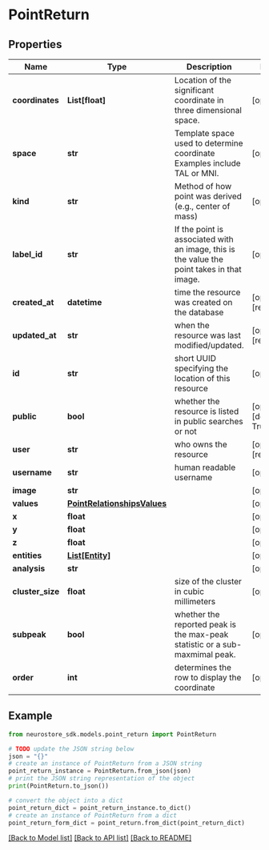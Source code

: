 # PointReturn


## Properties

Name | Type | Description | Notes
------------ | ------------- | ------------- | -------------
**coordinates** | **List[float]** | Location of the significant coordinate in three dimensional space. | [optional] 
**space** | **str** | Template space used to determine coordinate Examples include TAL or MNI. | [optional] 
**kind** | **str** | Method of how point was derived (e.g., center of mass) | [optional] 
**label_id** | **str** | If the point is associated with an image, this is the value the point takes in that image. | [optional] 
**created_at** | **datetime** | time the resource was created on the database | [optional] [readonly] 
**updated_at** | **str** | when the resource was last modified/updated. | [optional] [readonly] 
**id** | **str** | short UUID specifying the location of this resource | [optional] 
**public** | **bool** | whether the resource is listed in public searches or not | [optional] [default to True]
**user** | **str** | who owns the resource | [optional] [readonly] 
**username** | **str** | human readable username | [optional] 
**image** | **str** |  | [optional] 
**values** | [**PointRelationshipsValues**](PointRelationshipsValues.md) |  | [optional] 
**x** | **float** |  | [optional] 
**y** | **float** |  | [optional] 
**z** | **float** |  | [optional] 
**entities** | [**List[Entity]**](Entity.md) |  | [optional] 
**analysis** | **str** |  | [optional] 
**cluster_size** | **float** | size of the cluster in cubic millimeters | [optional] 
**subpeak** | **bool** | whether the reported peak is the max-peak statistic or a sub-maxmimal peak. | [optional] 
**order** | **int** | determines the row to display the coordinate | [optional] 

## Example

```python
from neurostore_sdk.models.point_return import PointReturn

# TODO update the JSON string below
json = "{}"
# create an instance of PointReturn from a JSON string
point_return_instance = PointReturn.from_json(json)
# print the JSON string representation of the object
print(PointReturn.to_json())

# convert the object into a dict
point_return_dict = point_return_instance.to_dict()
# create an instance of PointReturn from a dict
point_return_form_dict = point_return.from_dict(point_return_dict)
```
[[Back to Model list]](../README.md#documentation-for-models) [[Back to API list]](../README.md#documentation-for-api-endpoints) [[Back to README]](../README.md)


